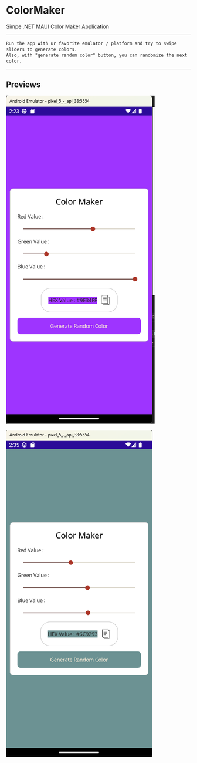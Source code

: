 # ColorMaker
Simpe .NET MAUI Color Maker Application

---
	Run the app with ur favorite emulator / platform and try to swipe sliders to generate colors.
	Also, with "generate random color" button, you can randomize the next color.

---
## Previews

  ![Preview_1](./Previews/preview_1.png)
 
  ![Preview_2](./Previews/preview_2.png)